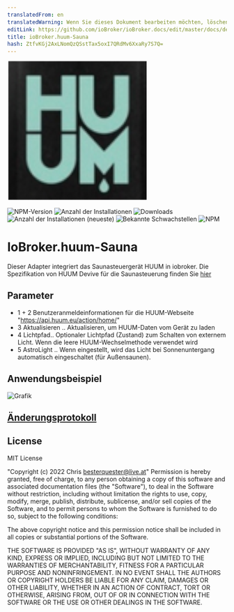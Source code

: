```yaml
---
translatedFrom: en
translatedWarning: Wenn Sie dieses Dokument bearbeiten möchten, löschen Sie bitte das Feld "translationsFrom". Andernfalls wird dieses Dokument automatisch erneut übersetzt
editLink: https://github.com/ioBroker/ioBroker.docs/edit/master/docs/de/adapterref/iobroker.huum-sauna/README.md
title: ioBroker.huum-Sauna
hash: ZtfvKGj2AxLNomQzQSstTax5oxI7QRdMv6XxaRy7S7Q=
---
```

![Logo](../../../en/adapterref/iobroker.huum-sauna/admin/huum-sauna.png)

![NPM-Version](https://img.shields.io/npm/v/iobroker.huum-sauna.svg)
![Anzahl der Installationen](https://iobroker.live/badges/huum-sauna-stable.svg)
![Downloads](https://img.shields.io/npm/dm/iobroker.huum-sauna)
![Anzahl der Installationen (neueste)](https://iobroker.live/badges/huum-sauna-installed.svg)
![Bekannte Schwachstellen](https://snyk.io/test/github/chris-1965/ioBroker.huum-sauna/badge.svg)
![NPM](https://nodei.co/npm/iobroker.huum-sauna.png?downloads=true)

# IoBroker.huum-Sauna
Dieser Adapter integriert das Saunasteuergerät HUUM in iobroker.
Die Spezifikation von HUUM Devive für die Saunasteuerung finden Sie [hier](https://huum.de/)

## Parameter
- 1 + 2 Benutzeranmeldeinformationen für die HUUM-Webseite "https://api.huum.eu/action/home/"
- 3 Aktualisieren .. Aktualisieren, um HUUM-Daten vom Gerät zu laden
- 4 Lichtpfad.. Optionaler Lichtpfad (Zustand) zum Schalten von externem Licht. Wenn die leere HUUM-Wechselmethode verwendet wird
- 5 AstroLight .. Wenn eingestellt, wird das Licht bei Sonnenuntergang automatisch eingeschaltet (für Außensaunen).

## Anwendungsbeispiel
![Grafik](https://user-images.githubusercontent.com/56934142/150417838-425261da-a6c7-47b3-bf1b-2af6035ffd59.png)

## [Änderungsprotokoll](CHANGELOG.md)

## License
MIT License

"Copyright (c) 2022 Chris <besterquester@live.at>"
Permission is hereby granted, free of charge, to any person obtaining a copy
of this software and associated documentation files (the "Software"), to deal
in the Software without restriction, including without limitation the rights
to use, copy, modify, merge, publish, distribute, sublicense, and/or sell
copies of the Software, and to permit persons to whom the Software is
furnished to do so, subject to the following conditions:

The above copyright notice and this permission notice shall be included in all
copies or substantial portions of the Software.

THE SOFTWARE IS PROVIDED "AS IS", WITHOUT WARRANTY OF ANY KIND, EXPRESS OR
IMPLIED, INCLUDING BUT NOT LIMITED TO THE WARRANTIES OF MERCHANTABILITY,
FITNESS FOR A PARTICULAR PURPOSE AND NONINFRINGEMENT. IN NO EVENT SHALL THE
AUTHORS OR COPYRIGHT HOLDERS BE LIABLE FOR ANY CLAIM, DAMAGES OR OTHER
LIABILITY, WHETHER IN AN ACTION OF CONTRACT, TORT OR OTHERWISE, ARISING FROM,
OUT OF OR IN CONNECTION WITH THE SOFTWARE OR THE USE OR OTHER DEALINGS IN THE
SOFTWARE.